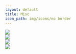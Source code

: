 ```yaml
---
layout: default
title: Misc
icon_path: img/icons/no border
---
```


<!-- <div class="sm-list text-center">
  <ul class="list-inline">
    <li><a href="https://www.linkedin.com/in/eorrico"><img src="{{site.baseurl}}/{{page.icon_path}}/linkedin.png" class="sm-icon"></a></li>
    <li><a href="https://instagram.com/chi.sprue/"><img src="{{site.baseurl}}/{{page.icon_path}}/instagram.png" class="sm-icon"></a></li>
    <li><a href="http://elizabeth-orrico.tumblr.com/"><img src="{{site.baseurl}}/{{page.icon_path}}/tumblr.png" class="sm-icon"></a></li>
    <li><a href="https://www.pinterest.com/elizorr/"><img src="{{site.baseurl}}/{{page.icon_path}}/pinterest.png" class="sm-icon"></a></li>
  </ul>
  <a href="/blog/">Blog</a>
</div> -->

<div class="row text-center sm-row">
    <div class="col-xs-6 col-sm-3"><a href="https://www.linkedin.com/in/eorrico"><img src="{{site.baseurl}}/{{page.icon_path}}/linkedin.png" class="sm-icon"></a></div>
    <div class="col-xs-6 col-sm-3"><a href="https://instagram.com/chi.sprue/"><img src="{{site.baseurl}}/{{page.icon_path}}/instagram.png" class="sm-icon"></a></div>
    <div class="col-xs-6 col-sm-3"><a href="http://elizabeth-orrico.tumblr.com/"><img src="{{site.baseurl}}/{{page.icon_path}}/tumblr.png" class="sm-icon"></a></div>
    <div class="col-xs-6 col-sm-3"><a href="https://www.pinterest.com/elizorr/"><img src="{{site.baseurl}}/{{page.icon_path}}/pinterest.png" class="sm-icon"></a></div>
<!--  </ul>
</div>
<ul class="text-center list-unstyled">
  <li><a href="/blog/">Blog</a></li>
</ul> -->
